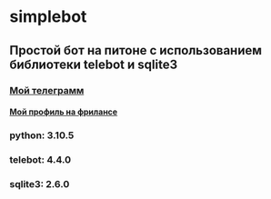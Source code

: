 # simplebot
<h2>Простой бот на питоне с использованием библиотеки telebot и sqlite3</h2>
<h3><a href='https://t.me/in_touch_prog' title='Отвечаю с 22:00 p.m.до 6:00 a.m.'>Мой телеграмм</a></h3>
<h4><a href='https://kwork.ru/user/__grigorii__'title='оу.... май)'>Мой профиль на фрилансе</a></h4>

<h3>python: 3.10.5</h3>

<h3>telebot: 4.4.0</h3>

<h3>sqlite3: 2.6.0</h3>